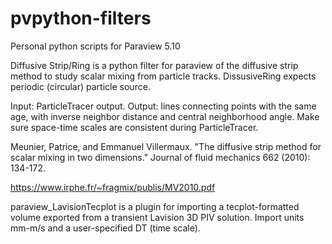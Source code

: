 # pvpython-filters
Personal python scripts for Paraview 5.10

Diffusive Strip/Ring is a python filter for paraview of the diffusive strip method to study scalar mixing from particle tracks. DissusiveRing expects periodic (circular) particle source.

Input: ParticleTracer output. Output: lines connecting points with the same age, with inverse neighbor distance and central neighborhood angle. Make sure space-time scales are consistent during ParticleTracer.

Meunier, Patrice, and Emmanuel Villermaux. "The diffusive strip method for scalar mixing in two dimensions." Journal of fluid mechanics 662 (2010): 134-172.

https://www.irphe.fr/~fragmix/publis/MV2010.pdf

paraview_LavisionTecplot is a plugin for importing a tecplot-formatted volume exported from a transient Lavision 3D PIV solution. Import units mm-m/s and a user-specified DT (time scale).  

